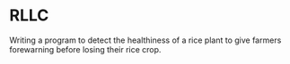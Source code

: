 # RLLC
Writing a program to detect the healthiness of a rice plant to give farmers forewarning before losing their rice crop.
